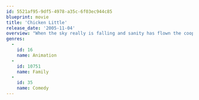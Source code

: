 ```yaml
---
id: 5521af95-9df5-4978-a35c-6f03ec944c85
blueprint: movie
title: 'Chicken Little'
release_date: '2005-11-04'
overview: "When the sky really is falling and sanity has flown the coop, who will rise to save the day? Together with his hysterical band of misfit friends, Chicken Little must hatch a plan to save the planet from alien invasion and prove that the world's biggest hero is a little chicken."
genres:
  -
    id: 16
    name: Animation
  -
    id: 10751
    name: Family
  -
    id: 35
    name: Comedy
---
```

